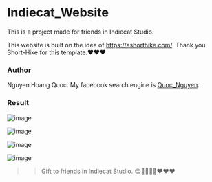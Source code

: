 # Indiecat_Website
This is a project made for friends in Indiecat Studio. 

This website is built on the idea of https://ashorthike.com/. Thank you Short-Hike for this template.❤❤❤

### Author

Nguyen Hoang Quoc. My facebook search engine is [Quoc_Nguyen](https://www.facebook.com/nhquoc99).  

### Result

![image](https://user-images.githubusercontent.com/71802115/131776718-8d746a5d-7871-4399-bdca-eaed26261882.png)  

![image](https://user-images.githubusercontent.com/71802115/131776751-dcaeb27a-448b-447d-93ba-288d7fa93fed.png)  

![image](https://user-images.githubusercontent.com/71802115/131776780-d42f7cf3-7bc6-4fed-9b85-445521580854.png)  

![image](https://user-images.githubusercontent.com/71802115/131776830-9f973a19-16c4-4c0c-b43a-da2d19b600b1.png)

>> Gift to friends in Indiecat Studio. 😊🐱‍🚀🐱‍🚀❤❤❤


